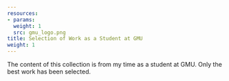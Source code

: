 ```yaml
---
resources:
- params:
  weight: 1
  src: gmu_logo.png
title: Selection of Work as a Student at GMU
weight: 1
---
```


The content of this collection is from my time as a student at GMU. Only the best work has been selected.
